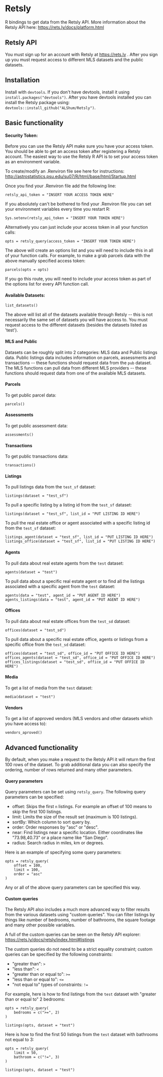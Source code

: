 # Retsly

R bindings to get data from the Retsly API.  More information about the Retsly API here: https://rets.ly/docs/platform.html

## Retsly API
You must sign up for an account with Retsly at https://rets.ly .  After you sign up you must request access to different MLS datasets and the public datasets.

## Installation
Install with `devtools`.  If you don't have devtools, install it using `install.packages("devtools")`.  After you have devtools installed you can install the Retsly package using: `devtools::install_github("ALShum/Retsly")`.

## Basic functionality

#### Security Token:
Before you can use the Retsly API make sure you have your access token.  You should be able to get an access token after registering a Retsly account.  The easiest way to use the Retsly R API is to set your access token as an environment variable.

To create/modify an .Renviron file see here for instructions: http://astrostatistics.psu.edu/su07/R/html/base/html/Startup.html

Once you find your .Renviron file add the following line:
```
retsly_api_token = "INSERT YOUR ACCESS TOKEN HERE"
```

If you absolutely can't be bothered to find your .Renviron file you can set your environment variables every time you restart R:

```
Sys.setenv(retsly_api_token = "INSERT YOUR TOKEN HERE")
```

Alternatively you can just include your access token in all your function calls:

```
opts = retsly_query(access_token = "INSERT YOUR TOKEN HERE")
```

The above will create an options list and you will need to include this in all of your function calls.  For example, to make a grab parcels data with the above manually specified access token:

```
parcels(opts = opts)
```

If you go this route, you will need to include your access token as part of the options list for every API function call.

#### Available Datasets:

```
list_datasets()
```

The above will list all of the datasets available through Retsly -- this is not necessarily the same set of datasets you will have access to.  You must request access to the different datasets (besides the datasets listed as 'test').

#### MLS and Public
Datasets can be roughly split into 2 categories: MLS data and Public listings data.  Public listings data includes information on parcels, assessments and transactions -- these functions should request data from the `pub` dataset.  The MLS functions can pull data from different MLS providers -- these functions should request data from one of the available MLS datasets.

#### Parcels
To get public parcel data:

```
parcels()
```


#### Assessments
To get public assessment data:

```
assessments()
```

#### Transactions
To get public transactions data:

```
transactions()
```


#### Listings
To pull listings data from the `test_sf` dataset:

```
listings(dataset = "test_sf")
```

To pull a specific listing by a listing id from the `test_sf` dataset:

```
listings(dataset = "test_sf", list_id = "PUT LISTING ID HERE")
```

To pull the real estate office or agent associated with a specific listing id from the `test_sf` dataset:

```
listings_agent(dataset = "test_sf", list_id = "PUT LISTING ID HERE")
listings_office(dataset = "test_sf", list_id = "PUT LISTING ID HERE")
```

#### Agents
To pull data about real estate agents from the `test` dataset:

```
agents(dataset = "test")
```

To pull data about a specific real estate agent or to find all the listings associated with a specific agent from the `test` dataset:

```
agents(data = "test", agent_id = "PUT AGENT ID HERE")
agents_listings(data = "test", agent_id = "PUT AGENT ID HERE")
```

#### Offices
To pull data about real estate offices from the `test_sd` dataset:

```
offices(dataset = "test_sd")
```

To pull data about a specific real estate office, agents or listings from a specific office from the `test_sd` dataset:

```
offices(dataset = "test_sd", office_id = "PUT OFFICE ID HERE")
offices_agents(dataset = "test_sd", office_id = "PUT OFFICE ID HERE")
offices_listings(dataset = "test_sd", office_id = "PUT OFFICE ID HERE")
```

#### Media
To get a list of media from the `test` dataset:

```
media(dataset = "test")
```

#### Vendors
To get a list of approved vendors (MLS vendors and other datasets which you have access to):

```
vendors_aproved()
```

## Advanced functionality
By default, when you make a request to the Retsly API it will return the first 100 rows of the dataset.  To grab additional data you can also specify the ordering, number of rows returned and many other parameters.

#### Query parameters
Query parameters can be set using `retsly_query`.  The following query parameters can be specified:

* offset: Skips the first `n` listings.  For example an offset of 100 means to skip the first 100 listings.
* limit: Limits the size of the result set (maximum is 100 listings).
* sortBy: Which column to sort query by.
* order: Order responses by "asc" or "desc".
* near: Find listings near a specific location.  Either coordinates like "73.98,40.73" or a place name like "San Diego".
* radius: Search radius in miles, km or degrees.

Here is an example of specifying some query parameters:

```
opts = retsly_query(
    offset = 100,
    limit = 100,
    order = "asc"
)
```

Any or all of the above query parameters can be specified this way.

#### Custom queries

The Retsly API also includes a much more advanced way to filter results from the various datasets using "custom queries".  You can filter listings by things like number of bedrooms, number of bathrooms, the square footage and many other possible variables. 

A full of the custom queries can be seen on the Retsly API explorer: https://rets.ly/docs/retsly/index.html#listings

The custom queries do not need to be a strict equality constraint; custom queries can be specified by the following constraints:

* "greater than": `>`
* "less than": `<`
* "greater than or equal to": `>=`
* "less than or equal to": `<=`
* "not equal to" types of constraints: `!=`

For example, here is how to find listings from the `test` dataset with "greater than or equal to" 2 bedrooms:

```
opts = retsly_query(
    bedrooms = c(">=", 2)
)

listings(opts, dataset = "test")
```

Here is how to find the first 50 listings from the `test` dataset with bathrooms not equal to 3:

```
opts = retsly_query(
    limit = 50,
    bathroom = c("!=", 3)
)

listings(opts, dataset = "test")
```


